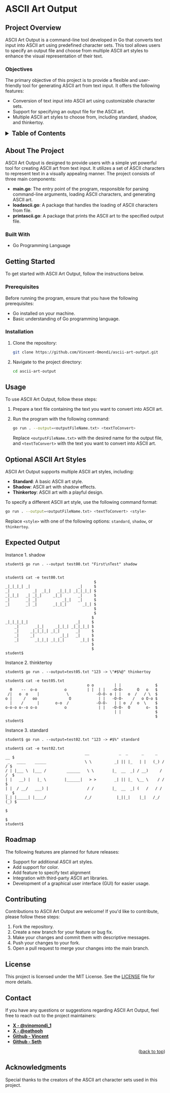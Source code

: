 # ASCII Art Output

## Project Overview

ASCII Art Output is a command-line tool developed in Go that converts text input into ASCII art using predefined character sets. This tool allows users to specify an output file and choose from multiple ASCII art styles to enhance the visual representation of their text.

### Objectives

The primary objective of this project is to provide a flexible and user-friendly tool for generating ASCII art from text input. It offers the following features:

- Conversion of text input into ASCII art using customizable character sets.
- Support for specifying an output file for the ASCII art.
- Multiple ASCII art styles to choose from, including standard, shadow, and thinkertoy.


<!-- TABLE OF CONTENTS -->
<details>
  <summary style="font-weight: bold; font-size: 1.4em;" >Table of Contents</summary>
  <ol>
    <li>
      <a href="#about-the-project">About The Project</a>
      <ul>
        <li><a href="#built-with">Built With</a></li>
      </ul>
    </li>
    <li>
      <a href="#getting-started">Getting Started</a>
      <ul>
        <li><a href="#prerequisites">Prerequisites</a></li>
        <li><a href="#installation">Installation</a></li>
      </ul>
    </li>
    <li><a href="#usage">Usage</a></li>
    <li><a href="#optional-ascii-art-styles">Optional ASCII Art Styles</a></li>
    <li><a href="#roadmap">Roadmap</a></li>
    <li><a href="#contributing">Contributing</a></li>
    <li><a href="#license">License</a></li>
    <li><a href="#contact">Contact</a></li>
    <li><a href="#acknowledgments">Acknowledgments</a></li>
  </ol>
</details>


## About The Project

ASCII Art Output is designed to provide users with a simple yet powerful tool for creating ASCII art from text input. It utilizes a set of ASCII characters to represent text in a visually appealing manner. The project consists of three main components:

- **main.go**: The entry point of the program, responsible for parsing command-line arguments, loading ASCII characters, and generating ASCII art.
- **loadascii.go**: A package that handles the loading of ASCII characters from file.
- **printascii.go**: A package that prints the ASCII art to the specified output file.

### Built With

- Go Programming Language

## Getting Started

To get started with ASCII Art Output, follow the instructions below.

### Prerequisites

Before running the program, ensure that you have the following prerequisites:

- Go installed on your machine.
- Basic understanding of Go programming language.

### Installation

1. Clone the repository:

    ```sh
    git clone https://github.com/Vincent-Omondi/ascii-art-output.git
    ```

2. Navigate to the project directory:

    ```sh
    cd ascii-art-output
    ```

## Usage

To use ASCII Art Output, follow these steps:

1. Prepare a text file containing the text you want to convert into ASCII art.

2. Run the program with the following command:

    ```sh
    go run . --output=<outputFileName.txt> <textToConvert>
    ```

    Replace `<outputFileName.txt>` with the desired name for the output file, and `<textToConvert>` with the text you want to convert into ASCII art.

## Optional ASCII Art Styles

ASCII Art Output supports multiple ASCII art styles, including:

- **Standard**: A basic ASCII art style.
- **Shadow**: ASCII art with shadow effects.
- **Thinkertoy**: ASCII art with a playful design.

To specify a different ASCII art style, use the following command format:

```sh
go run . --output=<outputFileName.txt> <textToConvert> <style>
```

Replace `<style>` with one of the following options: `standard`, `shadow`, or `thinkertoy`.

## Expected Output

Instance 1. shadow 
```
student$ go run . --output test00.txt "First\nTest" shadow
```

```

student$ cat -e test00.txt
                                       $
_|_|_|_| _|                     _|     $
_|          _|  _|_|   _|_|_| _|_|_|_| $
_|_|_|   _| _|_|     _|_|       _|     $
_|       _| _|           _|_|   _|     $
_|       _| _|       _|_|_|       _|_| $
                                       $
                                       $
                                      $
_|_|_|_|_|                     _|     $
    _|       _|_|     _|_|_| _|_|_|_| $
    _|     _|_|_|_| _|_|       _|     $
    _|     _|           _|_|   _|     $
    _|       _|_|_| _|_|_|       _|_| $
                                      $
                                      $
student$
```

Instance 2. thinktertoy

```
student$ go run . --output=test05.txt "123 -> \"#$%@" thinkertoy
```

```
student$ cat -e test05.txt
                                    o o         | |               $
  0    --  o-o            o         | |  | |   -O-O-      O   o   $
 /|   o  o    |            \            -O-O- o | |   o  /   / \  $
o |     /   oo              O            | |   -O-O-    /   o O-o $
  |    /      |       o-o  /            -O-O-   | | o  /  o  \    $
o-o-o o--o o-o            o              | |   -O-O-  O       o-  $
                                                | |               $
                                                                  $
student$

```

Instance 3. standard

```
student$ go run . --output=test02.txt "123 -> #$%" standard
```

```
student$ cat -e test02.txt
                                   __             _  _      _     _   __ $
 _   ____    _____                 \ \          _| || |_   | |   (_) / / $
/ | |___ \  |___ /         ______   \ \        |_  __  _| / __)     / /  $
| |   __) |   |_ \        |______|   > >        _| || |_  \__ \    / /   $
| |  / __/   ___) |                 / /        |_  __  _| (   /   / / _  $
|_| |_____| |____/                 /_/           |_||_|    |_|   /_/ (_) $
                                                                         $
                                                                         $
student$

```
## Roadmap

The following features are planned for future releases:

- Support for additional ASCII art styles.
- Add support for color.
- Add feature to specify text alignment
- Integration with third-party ASCII art libraries.
- Development of a graphical user interface (GUI) for easier usage.

## Contributing

Contributions to ASCII Art Output are welcome! If you'd like to contribute, please follow these steps:

1. Fork the repository.
2. Create a new branch for your feature or bug fix.
3. Make your changes and commit them with descriptive messages.
4. Push your changes to your fork.
5. Open a pull request to merge your changes into the main branch.

## License

This project is licensed under the MIT License. See the [LICENSE](LICENSE) file for more details.

## Contact

If you have any questions or suggestions regarding ASCII Art Output, feel free to reach out to the project maintainers:


- **[X - @vinomondi_1](https://tweeter.com/vinomondi_1)**
- **[X - @oathooh](https://tweeter.com/oathooh)**
- **[Github - Vincent](https://github.com/Vincent-Omondi/)**
- **[Github - Seth](https://github.com/Athooh)**

<p align="right">(<a href="#project-overview">back to top</a>)</p>


## Acknowledgments

Special thanks to the creators of the ASCII art character sets used in this project.

